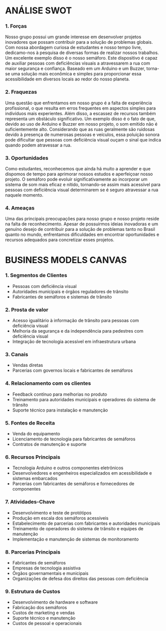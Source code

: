 # ANÁLISE SWOT

### 1. Forças

Nosso grupo possui um grande interesse em desenvolver projetos inovadores que possam contribuir para a solução de problemas globais. Com nossa abordagem curiosa de estudantes e nosso tempo livre, dedicamo-nos à pesquisa de diversas formas de realizar nossos trabalhos. Um excelente exemplo disso é o nosso semáforo.
Este dispositivo é capaz de auxiliar pessoas com deficiências visuais a atravessarem a rua com maior segurança e confiança. Baseado em um Arduino e um Buzzer, torna-se uma solução mais econômica e simples para proporcionar essa acessibilidade em diversos locais ao redor do nosso planeta.

### 2. Fraquezas

Uma questão que enfrentamos em nosso grupo é a falta de experiência profissional, o que resulta em erros frequentes em aspectos simples para indivíduos mais experientes. Além disso, a escassez de recursos também representa um obstáculo significativo. Um exemplo disso é o fato de que, devido ao uso de Arduino e Buzzer em nosso projeto, o som emitido não é suficientemente alto. Considerando que as ruas geralmente são ruidosas devido à presença de numerosas pessoas e veículos, essa poluição sonora pode dificultar que pessoas com deficiência visual ouçam o sinal que indica quando podem atravessar a rua.

### 3. Oportunidades

Como estudantes, reconhecemos que ainda há muito a aprender e que dispomos de tempo para aprimorar nossos estudos e aperfeiçoar nosso projeto. O semáforo pode evoluir significativamente ao incorporar um sistema de som mais eficaz e nítido, tornando-se assim mais acessível para pessoas com deficiência visual determinarem se é seguro atravessar a rua naquele momento.

### 4. Ameaças

Uma das principais preocupações para nosso grupo e nosso projeto reside na falta de reconhecimento. Apesar de possuirmos ideias inovadoras e um genuíno desejo de contribuir para a solução de problemas tanto no Brasil quanto no mundo, enfrentamos dificuldades em encontrar oportunidades e recursos adequados para concretizar esses projetos.


# BUSINESS MODELS CANVAS 

### 1. Segmentos de Clientes
<ul>
  <li>Pessoas com deficiência visual</li>
  <li>Autoridades municipais e órgãos reguladores de trânsito</li>
  <li>Fabricantes de semáforos e sistemas de trânsito</li>
</ul>

### 2. Prosta de valor
<ul>
  <li>Acesso igualitário à informação de trânsito para pessoas com deficiência visual</li>
  <li>Melhoria da segurança e da independência para pedestres com deficiência visual</li>
  <li>Integração de tecnologia acessível em infraestrutura urbana</li>
</ul>

### 3. Canais
<ul>
  <li>Vendas diretas</li>
  <li>Parcerias com governos locais e fabricantes de semáforos</li>
</ul>

### 4. Relacionamento com os clientes
<ul>
  <li>Feedback contínuo para melhorias no produto</li>
  <li>Treinamento para autoridades municipais e operadores do sistema de trânsito</li>
  <li>Suporte técnico para instalação e manutenção</li>
</ul>

### 5. Fontes de Receita
<ul>
  <li>Venda do equipamento</li>
  <li>Licenciamento de tecnologia para fabricantes de semáforos</li>
  <li>Contratos de manutenção e suporte</li>
</ul>

### 6. Recursos Principais
<ul>
  <li>Tecnologia Arduino e outros componentes eletrônicos</li>
  <li>Desenvolvedores e engenheiros especializados em acessibilidade e sistemas embarcados</li>
  <li>Parcerias com fabricantes de semáforos e fornecedores de componentes</li>
</ul>

### 7. Atividades-Chave
<ul>
  <li>Desenvolvimento e teste de protótipos</li>
  <li>Produção em escala dos semáforos acessíveis</li>
  <li>Estabelecimento de parcerias com fabricantes e autoridades municipais</li>
  <li>Treinamento de operadores do sistema de trânsito e equipes de manutenção</li>
  <li>Implementação e manutenção de sistemas de monitoramento</li>
</ul>

### 8. Parcerias Principais
<ul>
  <li>Fabricantes de semáforos</li>
  <li>Empresas de tecnologia assistiva</li>
  <li>Órgãos governamentais e municipais</li>
  <li>Organizações de defesa dos direitos das pessoas com deficiência</li>
</ul>

### 9. Estrutura de Custos
<ul>
  <li>Desenvolvimento de hardware e software</li>
  <li>Fabricação dos semáforos</li>
  <li>Custos de marketing e vendas</li>
  <li>Suporte técnico e manutenção</li>
  <li>Custos de pessoal e operacionais</li>
</ul>
